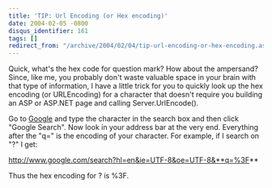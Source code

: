 ```yaml
---
title: 'TIP: Url Encoding (or Hex encoding)'
date: 2004-02-05 -0800
disqus_identifier: 161
tags: []
redirect_from: "/archive/2004/02/04/tip-url-encoding-or-hex-encoding.aspx/"
---
```


Quick, what's the hex code for question mark? How about the ampersand?
Since, like me, you probably don't waste valuable space in your brain
with that type of information, I have a little trick for you to quickly
look up the hex encoding (or URLEncoding) for a character that doesn't
require you building an ASP or ASP.NET page and calling
Server.UrlEncode().

Go to [Google](http://www.google.com "Google") and type the character in
the search box and then click "Google Search". Now look in your address
bar at the very end. Everything after the "q=" is the encoding of your
character. For example, if I search on "?" I get:

http://www.google.com/search?hl=en&ie=UTF-8&oe=UTF-8&**q=%3F**

Thus the hex encoding for ? is %3F.

